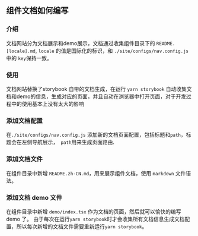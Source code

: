 ## 组件文档如何编写

### 介绍

文档网站分为文档展示和demo展示，文档通过收集组件目录下的 `README.[locale].md`, ` locale ` 的值是国际化的标识，和 ` ./site/configs/nav.config.js ` 中的 ` key `保持一致。

### 使用

文档网站替换了storybook 自带的文档生成，在运行 ` yarn storybook ` 自动收集文档和demo的信息，生成对应的页面，并且自动在浏览器中打开页面，对于开发过程中的使用基本上没有太大的影响

### 添加文档配置

在` ./site/configs/nav.config.js ` 添加新的文档页面配置，包括标题和` path `，标题会在左侧导航展示，` path`用来生成页面路由.

### 添加文档文件

在组件目录中新增 `README.zh-CN.md`，用来展示组件文档，使用 ` markdown ` 文件语法。

### 添加文档 demo 文件

在组件目录中新增 ` demo/index.tsx ` 作为文档的页面，然后就可以愉快的编写 demo 了。
由于每次在运行` yarn storybook `时才会收集所有文档信息生成文档配置，所以每次新增的文档文件需要重新运行` yarn storybook `。

